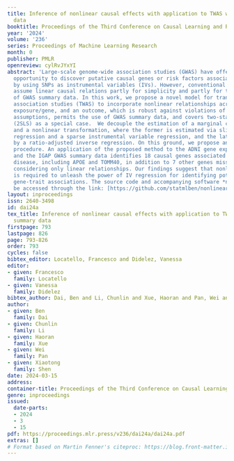 ```yaml
---
title: Inference of nonlinear causal effects with application to TWAS with GWAS summary
  data
booktitle: Proceedings of the Third Conference on Causal Learning and Reasoning
year: '2024'
volume: '236'
series: Proceedings of Machine Learning Research
month: 0
publisher: PMLR
openreview: cylRvJYxYI
abstract: 'Large-scale genome-wide association studies (GWAS) have offered an exciting
  opportunity to discover putative causal genes or risk factors associated with diseases
  by using SNPs as instrumental variables (IVs). However, conventional approaches
  assume linear causal relations partly for simplicity and partly for the availability
  of GWAS summary data. In this work, we propose a novel model for transcriptome-wide
  association studies (TWAS) to incorporate nonlinear relationships across IVs, an
  exposure/gene, and an outcome, which is robust against violations of the valid IV
  assumptions, permits the use of GWAS summary data, and covers two-stage least squares
  (2SLS) as a special case.  We decouple the estimation of a marginal causal effect
  and a nonlinear transformation, where the former is estimated via sliced inverse
  regression and a sparse instrumental variable regression, and the latter is estimated
  by a ratio-adjusted inverse regression. On this ground, we propose an inferential
  procedure. An application of the proposed method to the ADNI gene expression data
  and the IGAP GWAS summary data identifies 18 causal genes associated with Alzheimer’s
  disease, including APOE and TOMM40, in addition to 7 other genes missed by 2SLS
  considering only linear relationships. Our findings suggest that nonlinear modeling
  is required to unleash the power of IV regression for identifying potentially nonlinear
  gene-trait associations. The source code and accompanying software *nl-causal* can
  be accessed through the link: [https://github.com/statmlben/nonlinear-causal](https://github.com/statmlben/nonlinear-causal).'
layout: inproceedings
issn: 2640-3498
id: dai24a
tex_title: Inference of nonlinear causal effects with application to TWAS with GWAS
  summary data
firstpage: 793
lastpage: 826
page: 793-826
order: 793
cycles: false
bibtex_editor: Locatello, Francesco and Didelez, Vanessa
editor:
- given: Francesco
  family: Locatello
- given: Vanessa
  family: Didelez
bibtex_author: Dai, Ben and Li, Chunlin and Xue, Haoran and Pan, Wei and Shen, Xiaotong
author:
- given: Ben
  family: Dai
- given: Chunlin
  family: Li
- given: Haoran
  family: Xue
- given: Wei
  family: Pan
- given: Xiaotong
  family: Shen
date: 2024-03-15
address:
container-title: Proceedings of the Third Conference on Causal Learning and Reasoning
genre: inproceedings
issued:
  date-parts:
  - 2024
  - 3
  - 15
pdf: https://proceedings.mlr.press/v236/dai24a/dai24a.pdf
extras: []
# Format based on Martin Fenner's citeproc: https://blog.front-matter.io/posts/citeproc-yaml-for-bibliographies/
---
```

